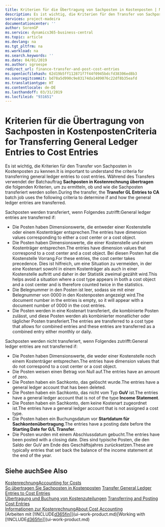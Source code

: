 ```yaml
---
title: Kriterien für die Übertragung von Sachposten in Kostenposten | Microsoft Docs
description: Es ist wichtig, die Kriterien für den Transfer von Sachposten in Kostenposten zu kennen. Während des Transfers verwendet der Batchauftrag **Sachposten in Kostenrechnung übertragen** die folgenden Kriterien, um zu ermitteln, ob und wie die Sachposten transferiert werden sollen.
services: project-madeira
documentationcenter: ''
author: SorenGP
ms.service: dynamics365-business-central
ms.topic: article
ms.devlang: na
ms.tgt_pltfrm: na
ms.workload: na
ms.search.keywords: ''
ms.date: 04/01/2019
ms.author: sgroespe
redirect_url: finance-transfer-and-post-cost-entries
ms.openlocfilehash: 62d19b5ff112871f7f44f0945bdcfd38306ed8b3
ms.sourcegitcommit: bd78a5d990c9e83174da1409076c22df8b35eafd
ms.translationtype: HT
ms.contentlocale: de-DE
ms.lasthandoff: 03/31/2019
ms.locfileid: "931651"
---
```

# <a name="criteria-for-transferring-general-ledger-entries-to-cost-entries"></a><span data-ttu-id="723f4-104">Kriterien für die Übertragung von Sachposten in Kostenposten</span><span class="sxs-lookup"><span data-stu-id="723f4-104">Criteria for Transferring General Ledger Entries to Cost Entries</span></span>
<span data-ttu-id="723f4-105">Es ist wichtig, die Kriterien für den Transfer von Sachposten in Kostenposten zu kennen.</span><span class="sxs-lookup"><span data-stu-id="723f4-105">It is important to understand the criteria for transferring general ledger entries to cost entries.</span></span> <span data-ttu-id="723f4-106">Während des Transfers verwendet der Batchauftrag **Sachposten in Kostenrechnung übertragen** die folgenden Kriterien, um zu ermitteln, ob und wie die Sachposten transferiert werden sollen.</span><span class="sxs-lookup"><span data-stu-id="723f4-106">During the transfer, the **Transfer GL Entries to CA** batch job uses the following criteria to determine if and how the general ledger entries are transferred.</span></span>  

<span data-ttu-id="723f4-107">Sachposten werden transferiert, wenn Folgendes zutrifft:</span><span class="sxs-lookup"><span data-stu-id="723f4-107">General ledger entries are transferred if:</span></span>  

-   <span data-ttu-id="723f4-108">Die Posten haben Dimensionswerte, die entweder einer Kostenstelle oder einem Kostenträger entsprechen.</span><span class="sxs-lookup"><span data-stu-id="723f4-108">The entries have dimension values corresponding to either a cost center or a cost object.</span></span>  
-   <span data-ttu-id="723f4-109">Die Posten haben Dimensionswerte, die einer Kostenstelle und einem Kostenträger entsprechen.</span><span class="sxs-lookup"><span data-stu-id="723f4-109">The entries have dimension values that correspond to a cost center and a cost object.</span></span> <span data-ttu-id="723f4-110">Bei diesen Posten hat die Kostenstelle Vorrang.</span><span class="sxs-lookup"><span data-stu-id="723f4-110">For these entries, the cost center takes precedence.</span></span> <span data-ttu-id="723f4-111">Dies ist hilfreich, um eine Situation zu vermeiden, in der eine Kostenart sowohl in einem Kostenträger als auch in einer Kostenstelle auftritt und daher in der Statistik zweimal gezählt wird.</span><span class="sxs-lookup"><span data-stu-id="723f4-111">This helps avoid a situation where a cost type appears in both a cost object and a cost center and is therefore counted twice in the statistics.</span></span>  
-   <span data-ttu-id="723f4-112">Die Belegnummer in den Posten ist leer, sodass sie mit einer Belegnummer von 0000 in den Kostenposten angezeigt wird.</span><span class="sxs-lookup"><span data-stu-id="723f4-112">The document number in the entries is empty, so it will appear with a document number of 0000 in the cost entries.</span></span>  
-   <span data-ttu-id="723f4-113">Die Posten werden in eine Kostenart transferiert, die kombinierte Posten zulässt, und diese Posten werden als kombinierter monatlicher oder täglicher Posten transferiert.</span><span class="sxs-lookup"><span data-stu-id="723f4-113">The entries are transferred to a cost type that allows for combined entries and these entries are transferred as a combined entry either monthly or daily.</span></span>  

<span data-ttu-id="723f4-114">Sachposten werden nicht transferiert, wenn Folgendes zutrifft:</span><span class="sxs-lookup"><span data-stu-id="723f4-114">General ledger entries are not transferred if:</span></span>  

-   <span data-ttu-id="723f4-115">Die Posten haben Dimensionswerte, die weder einer Kostenstelle noch einem Kostenträger entsprechen.</span><span class="sxs-lookup"><span data-stu-id="723f4-115">The entries have dimension values that do not correspond to a cost center or a cost object.</span></span>  
-   <span data-ttu-id="723f4-116">Die Posten weisen einen Betrag von Null auf.</span><span class="sxs-lookup"><span data-stu-id="723f4-116">The entries have an amount of zero.</span></span>  
-   <span data-ttu-id="723f4-117">Die Posten haben ein Sachkonto, das gelöscht wurde.</span><span class="sxs-lookup"><span data-stu-id="723f4-117">The entries have a general ledger account that has been deleted.</span></span>  
-   <span data-ttu-id="723f4-118">Die Posten haben ein Sachkonto, das nicht vom Typ **GuV** ist.</span><span class="sxs-lookup"><span data-stu-id="723f4-118">The entries have a general ledger account that is not of the type **Income Statement**.</span></span>  
-   <span data-ttu-id="723f4-119">Die Posten haben ein Sachkonto, dem keine Kostenart zugeordnet ist.</span><span class="sxs-lookup"><span data-stu-id="723f4-119">The entries have a general ledger account that is not assigned a cost type.</span></span>  
-   <span data-ttu-id="723f4-120">Die Posten haben ein Buchungsdatum vor **Startdatum für Sachkontenübertragung**.</span><span class="sxs-lookup"><span data-stu-id="723f4-120">The entries have a posting date before the **Starting Date for G/L Transfer**.</span></span>  
-   <span data-ttu-id="723f4-121">Die Posten wurden mit einem Abschlussdatum gebucht.</span><span class="sxs-lookup"><span data-stu-id="723f4-121">The entries have been posted with a closing date.</span></span> <span data-ttu-id="723f4-122">Dies sind typische Posten, die den Saldo der GuV am Ende des Geschäftsjahres zurücksetzen.</span><span class="sxs-lookup"><span data-stu-id="723f4-122">These are typically entries that set back the balance of the income statement at the end of the year.</span></span>  

## <a name="see-also"></a><span data-ttu-id="723f4-123">Siehe auch</span><span class="sxs-lookup"><span data-stu-id="723f4-123">See Also</span></span>  
[<span data-ttu-id="723f4-124">Kostenrechnung</span><span class="sxs-lookup"><span data-stu-id="723f4-124">Accounting for Costs</span></span>](finance-manage-cost-accounting.md)  
 <span data-ttu-id="723f4-125">[So übertragen Sie Sachposten in Kostenposten](finance-how-to-transfer-general-ledger-entries-to-cost-entries.md) </span><span class="sxs-lookup"><span data-stu-id="723f4-125">[Transfer General Ledger Entries to Cost Entries](finance-how-to-transfer-general-ledger-entries-to-cost-entries.md) </span></span>  
 <span data-ttu-id="723f4-126">[Übertragung und Buchung von Kostenzuteilungen](finance-transfer-and-post-cost-entries.md) </span><span class="sxs-lookup"><span data-stu-id="723f4-126">[Transferring and Posting Cost Entries](finance-transfer-and-post-cost-entries.md) </span></span>  
 [<span data-ttu-id="723f4-127">Informationen zur Kostenrechnung</span><span class="sxs-lookup"><span data-stu-id="723f4-127">About Cost Accounting</span></span>](finance-about-cost-accounting.md)  
 <span data-ttu-id="723f4-128">[Arbeiten mit [!INCLUDE[d365fin](includes/d365fin_md.md)]](ui-work-product.md)</span><span class="sxs-lookup"><span data-stu-id="723f4-128">[Working with [!INCLUDE[d365fin](includes/d365fin_md.md)]](ui-work-product.md)</span></span>
